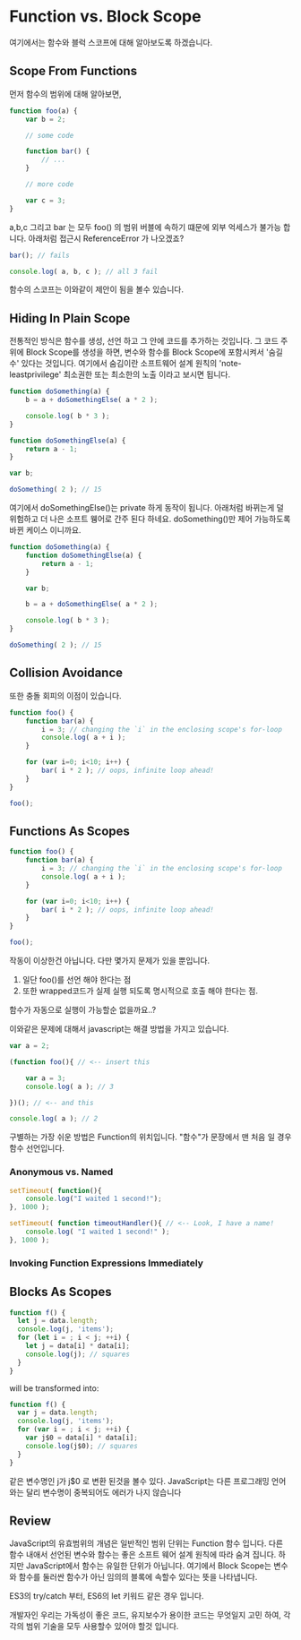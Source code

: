 # Function vs. Block Scope

여기에서는 함수와 블럭 스코프에 대해 알아보도록 하겠습니다.

## Scope From Functions

먼저 함수의 범위에 대해 알아보면,

```javascript
function foo(a) {
    var b = 2;

    // some code

    function bar() {
        // ...
    }

    // more code

    var c = 3;
}
```

a,b,c 그리고  bar 는 모두 foo() 의 범위 버블에 속하기 떄문에 외부 억세스가 불가능 합니다.
아래처럼 접근시 ReferenceError 가 나오겠죠?

```javascript
bar(); // fails

console.log( a, b, c ); // all 3 fail
```

함수의 스코프는 이와같이 제안이 됨을 볼수 있습니다.

## Hiding In Plain Scope

전통적인 방식은 함수를 생성, 선언 하고 그 안에 코드를 추가하는 것입니다.
그 코드 주위에 Block Scope를 생성을 하면, 변수와 함수를 Block Scope에 포함시켜서 '숨길수' 있다는 것입니다.
여기에서 숨김이란 소프트웨어 설계 원칙의 'note-leastprivilege' 최소권한 또는 최소한의 노출 이라고 보시면 됩니다. 

```javascript
function doSomething(a) {
    b = a + doSomethingElse( a * 2 );

    console.log( b * 3 );
}

function doSomethingElse(a) {
    return a - 1;
}

var b;

doSomething( 2 ); // 15
```

여기에서 doSomethingElse()는 private 하게 동작이 됩니다.
아래처럼 바뀌는게 덜 위험하고 더 나은 소프트 웽어로 간주 된다 하네요.
doSomething()만 제어 가능하도록 바뀐 케이스 이니까요.


```javascript
function doSomething(a) {
    function doSomethingElse(a) {
        return a - 1;
    }

    var b;

    b = a + doSomethingElse( a * 2 );

    console.log( b * 3 );
}

doSomething( 2 ); // 15
```



## Collision Avoidance

또한 충돌 회피의 이점이 있습니다.

```javascript
function foo() {
    function bar(a) {
        i = 3; // changing the `i` in the enclosing scope's for-loop
        console.log( a + i );
    }

    for (var i=0; i<10; i++) {
        bar( i * 2 ); // oops, infinite loop ahead!
    }
}

foo();
```



## Functions As Scopes

```javascript
function foo() {
    function bar(a) {
        i = 3; // changing the `i` in the enclosing scope's for-loop
        console.log( a + i );
    }

    for (var i=0; i<10; i++) {
        bar( i * 2 ); // oops, infinite loop ahead!
    }
}

foo();

```

작동이 이상한건 아닙니다. 다만 몇가지 문제가 있을 뿐입니다.
1. 일단 foo()를 선언 해야 한다는 점
2. 또한 wrapped코드가 실제 실행 되도록 명시적으로 호출 해야 한다는 점.

함수가 자동으로 실행이 가능할순 없을까요..?

이와같은 문제에 대해서 javascript는 해결 방법을 가지고 있습니다.

```javascript
var a = 2;

(function foo(){ // <-- insert this

    var a = 3;
    console.log( a ); // 3

})(); // <-- and this

console.log( a ); // 2
```

구별하는 가장 쉬운 방법은 Function의 위치입니다.
"함수"가 문장에서 맨 처음 일 경우 함수 선언입니다.

### Anonymous vs. Named

```javascript
setTimeout( function(){
    console.log("I waited 1 second!");
}, 1000 );
```

```javascript
setTimeout( function timeoutHandler(){ // <-- Look, I have a name!
    console.log( "I waited 1 second!" );
}, 1000 );
```

### Invoking Function Expressions Immediately



## Blocks As Scopes

```javascript
function f() {
  let j = data.length;
  console.log(j, 'items');
  for (let i = ; i < j; ++i) {
    let j = data[i] * data[i];
    console.log(j); // squares
  }
}
```

will be transformed into:

```javascript
function f() {
  var j = data.length;
  console.log(j, 'items');
  for (var i = ; i < j; ++i) {
    var j$0 = data[i] * data[i];
    console.log(j$0); // squares
  }
}
```

같은 변수명인 j가 j$0 로 변환 된것을 볼수 있다.
JavaScript는 다른 프로그래밍 언어와는 달리 변수명이 중복되어도 에러가 나지 않습니다



## Review

JavaScript의 유효범위의 개념은 일반적인 범위 단위는 Function 함수 입니다.
다른 함수 내애서 선언된 변수와 함수는 좋은 소프트 웨어 설계 원칙에 따라 숨겨 집니다.
하지만 JavaScript에서 함수는 유일한 단위가 아닙니다. 
여기에서 Block Scope는 변수와 함수를 둘러싼 함수가 아닌 임의의 블록에 속할수 있다는 뜻을 나타냅니다.

ES3의 try/catch 부터, ES6의 let 키워드 같은 경우 입니다.

개발자인 우리는 가독성이 좋은 코드, 유지보수가 용이한 코드는 무엇일지 고민 하여, 각각의 범위 기술을 모두 사용할수 있어야 할것 입니다.

